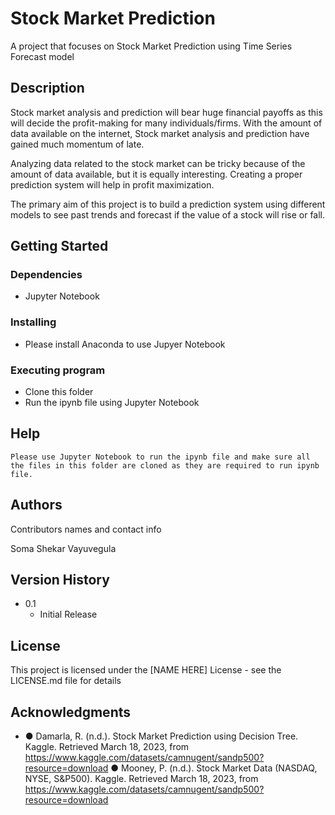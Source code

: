 # Stock Market Prediction

A project that focuses on Stock Market Prediction using Time Series Forecast model

## Description

   Stock market analysis and prediction will bear huge financial payoffs as this will decide the profit-making for many individuals/firms. With the amount of data available on the internet, Stock market analysis and prediction have gained much momentum of late.
   
   Analyzing data related to the stock market can be tricky because of the amount of data available, but it is equally interesting. Creating a proper prediction system will help in profit maximization.
   
   The primary aim of this project is to build a prediction system using different models to see past trends and forecast if the value of a stock will rise or fall.



## Getting Started

### Dependencies

* Jupyter Notebook

### Installing

* Please install Anaconda to use Jupyer Notebook

### Executing program

* Clone this folder
* Run the ipynb file using Jupyter Notebook

## Help

```
Please use Jupyter Notebook to run the ipynb file and make sure all the files in this folder are cloned as they are required to run ipynb file.
```

## Authors

Contributors names and contact info

Soma Shekar Vayuvegula

## Version History

* 0.1
    * Initial Release

## License

This project is licensed under the [NAME HERE] License - see the LICENSE.md file for details

## Acknowledgments

* ●	Damarla, R. (n.d.). Stock Market Prediction using Decision Tree. Kaggle. Retrieved March 18, 2023, from https://www.kaggle.com/datasets/camnugent/sandp500?resource=download
●	Mooney, P. (n.d.). Stock Market Data (NASDAQ, NYSE, S&P500). Kaggle. Retrieved March 18, 2023, from https://www.kaggle.com/datasets/camnugent/sandp500?resource=download



